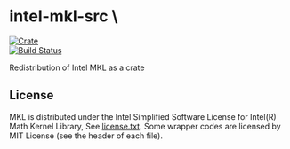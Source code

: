# intel-mkl-src \
[![Crate](http://meritbadge.herokuapp.com/intel-mkl-src)](https://crates.io/crates/intel-mkl-src) \
[![Build Status](https://travis-ci.org/termoshtt/rust-intel-mkl.svg?branch=master)](https://travis-ci.org/termoshtt/rust-intel-mkl)

Redistribution of Intel MKL as a crate

## License
MKL is distributed under the Intel Simplified Software License for Intel(R) Math Kernel Library, See [license.txt](mkl_lib/license.txt).
Some wrapper codes are licensed by MIT License (see the header of each file).
